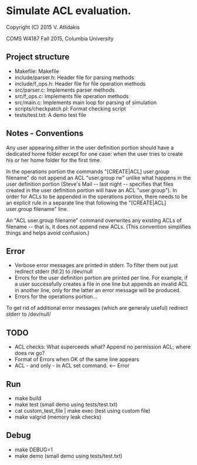 Simulate ACL evaluation.
==
Copyright (C) 2015 V. Atlidakis

COMS W4187 Fall 2015, Columbia University

## Project structure

* Makefile: Makefile
* include/parser.h: Header file for parsing methods
* include/f_ops.h: Header file for file operation methods
* src/parser.c: Implements parser methods
* src/f_ops.c: Implements file operation methods
* src/main.c: Implements main loop for parsing of simulation
* scripts/checkpatch.pl: Format checking script
* tests/test.txt: A demo test file

## Notes - Conventions
Any user appearing either in the user definition portion should have a
dedicated home folder except for one case: when the user tries to create his or
her home folder for the first time.

In the operations portion the commands "[CREATE|ACL] user.group filename"
do not append an ACL "user.group rw" unlike what happens in the user
definition portion (Steve's Mail -- last night -- specifies that files created
in the user definition portion will have an ACL "user.group"). In order for
ACLs to be appended in the operations portion, there needs to be an explicit
rule in a separate line that following the "[CREATE|ACL] user.group filename"
line.

An "ACL user.group filename" command overwrites any existing ACLs of filename --
that is, it does not append new ACLs. (This convention simplifies things and
helps avoid confusion.)

## Error
* Verbose error messages are printed in stderr. To filter them
out just redirect stderr (fd:2) to /dev/null
* Errors for the user definition portion are printed per line. For example,
if a user successfully creates a file in one line but appends an invalid ACL
in another line, only for the latter an error message will be produced.
* Errors for the operations portion...


To get rid of additional error messages (which are generaly useful) redirect
stderr to /dev/null/

## TODO
* ACL checks: What superceeds what? Append no permission ACL; where does rw go?
* Format of Errors when OK of the same line appears
*  ACL - and only - in ACL set command. <-- Error

## Run
* make build
* make test (small demo using tests/test.txt)
* cat custom_test_file | make exec (test using custom file)
* make valgrid (memory leak checks)

## Debug
* make DEBUG=1
* make demo (small demo using tests/test.txt)
